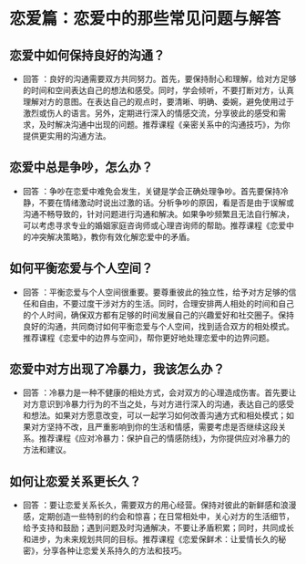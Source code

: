 # 恋爱篇：恋爱中的那些常见问题与解答
## 恋爱中如何保持良好的沟通？
- 回答 ：良好的沟通需要双方共同努力。首先，要保持耐心和理解，给对方足够的时间和空间表达自己的想法和感受。同时，学会倾听，不要打断对方，认真理解对方的意图。在表达自己的观点时，要清晰、明确、委婉，避免使用过于激烈或伤人的语言。另外，定期进行深入的情感交流，分享彼此的感受和需求，及时解决沟通中出现的问题。推荐课程《亲密关系中的沟通技巧》，为你提供更实用的沟通方法。
## 恋爱中总是争吵，怎么办？
- 回答 ：争吵在恋爱中难免会发生，关键是学会正确处理争吵。首先要保持冷静，不要在情绪激动时说出过激的话。分析争吵的原因，看是否是由于误解或沟通不畅导致的，针对问题进行沟通和解决。如果争吵频繁且无法自行解决，可以考虑寻求专业的婚姻家庭咨询师或心理咨询师的帮助。推荐课程《恋爱中的冲突解决策略》，教你有效化解恋爱中的矛盾。
## 如何平衡恋爱与个人空间？
- 回答 ：平衡恋爱与个人空间很重要。要尊重彼此的独立性，给予对方足够的信任和自由，不要过度干涉对方的生活。同时，合理安排两人相处的时间和自己的个人时间，确保双方都有足够的时间发展自己的兴趣爱好和社交圈子。保持良好的沟通，共同商讨如何平衡恋爱与个人空间，找到适合双方的相处模式。推荐课程《恋爱中的边界与空间》，帮你更好地处理恋爱中的边界问题。
## 恋爱中对方出现了冷暴力，我该怎么办？
- 回答 ：冷暴力是一种不健康的相处方式，会对双方的心理造成伤害。首先要让对方意识到冷暴力行为的不当之处，与对方进行深入的沟通，表达自己的感受和想法。如果对方愿意改变，可以一起学习如何改善沟通方式和相处模式；如果对方坚持不改，且严重影响到你的生活和情感，需要考虑是否继续这段关系。推荐课程《应对冷暴力：保护自己的情感防线》，为你提供应对冷暴力的方法和建议。
## 如何让恋爱关系更长久？
- 回答 ：要让恋爱关系长久，需要双方的用心经营。保持对彼此的新鲜感和浪漫感，定期创造一些特别的约会和惊喜；在日常相处中，关心对方的生活细节，给予支持和鼓励；遇到问题及时沟通解决，不要让矛盾积累；同时，共同成长和进步，为未来规划共同的目标。推荐课程《恋爱保鲜术：让爱情长久的秘密》，分享各种让恋爱关系持久的方法和技巧。